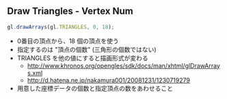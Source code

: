 ##  Draw Triangles - Vertex Num

```javascript
gl.drawArrays(gl.TRIANGLES, 0, 18);
```

* 0番目の頂点から、18 個の頂点を使う
* 指定するのは "頂点の個数" (三角形の個数ではない)
* TRIANGLES を他の値にすると描画形式が変わる
    * http://www.khronos.org/opengles/sdk/docs/man/xhtml/glDrawArrays.xml
    * http://d.hatena.ne.jp/nakamura001/20081231/1230719279
* 用意した座標データの個数と指定頂点の数をあわせること

